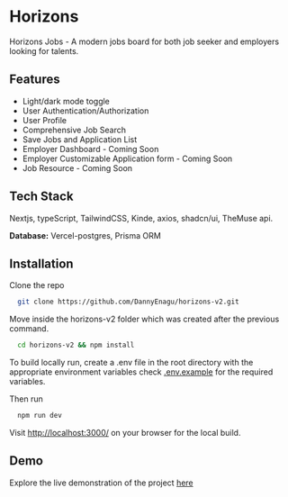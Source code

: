 
# Horizons

Horizons Jobs - A modern jobs board for both job seeker and employers looking for talents.

## Features

- Light/dark mode toggle
- User Authentication/Authorization
- User Profile
- Comprehensive Job Search
- Save Jobs and Application List
- Employer Dashboard - Coming Soon
- Employer Customizable Application form - Coming Soon
- Job Resource - Coming Soon

## Tech Stack

Nextjs, typeScript, TailwindCSS, Kinde, axios, shadcn/ui, TheMuse api.

**Database:** Vercel-postgres, Prisma ORM

## Installation

Clone the repo

```bash
  git clone https://github.com/DannyEnagu/horizons-v2.git
```

Move inside the horizons-v2 folder which was created after the previous command.

```bash
  cd horizons-v2 && npm install
```

To build locally run, create a .env file in the root directory with the appropriate environment variables check [.env.example](https://github.com/DannyEnagu/horizons-v2/blob/main/.env.example) for the required variables.

Then run

```bash
  npm run dev
```

Visit [http://localhost:3000/](http://localhost:3000/) on your browser for the local build.

## Demo

Explore the live demonstration of the project [here](https://horizons-jobs.vercel.app/)
